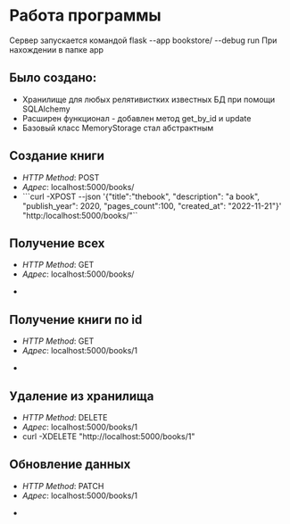 # Работа программы
Сервер запускается командой flask --app bookstore/ --debug run
При нахождении в папке app

## Было создано:

- Хранилище для любых релятивистких известных БД при помощи SQLAlchemy
- Расширен функционал - добавлен метод get_by_id и update
- Базовый класс MemoryStorage стал абстрактным

## Создание книги
- *HTTP Method*: POST
- *Адрес*: localhost:5000/books/
- ```curl -XPOST --json '{"title":"thebook", "description": "a book", "publish_year": 2020, "pages_count":100, "created_at": "2022-11-21"}' "http:/localhost:5000/books/"``

## Получение всех
- *HTTP Method*: GET
- *Адрес*: localhost:5000/books/
- ```curl -s "http://localhost:5000/books/"

## Получение книги по id
- *HTTP Method*: GET
- *Адрес*: localhost:5000/books/1
- ```curl -s "http://localhost:5000/books/1" 

## Удаление из хранилища
- *HTTP Method*: DELETE
- *Адрес*: localhost:5000/books/1
- curl -XDELETE "http://localhost:5000/books/1" 

## Обновление данных
- *HTTP Method*: PATCH
- *Адрес*: localhost:5000/books/1
- ```curl -XPATCH --json '{"title":"thebook", "description": "a book", "publish_year": 2020, "pages_count":100, "created_at": "2022-11-25"}' "http:/localhost:5000/books/2"
